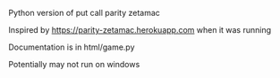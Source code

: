 Python version of put call parity zetamac

Inspired by https://parity-zetamac.herokuapp.com when it was running

Documentation is in html/game.py

Potentially may not run on windows
